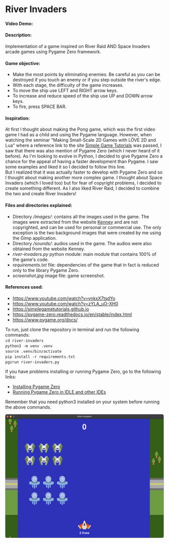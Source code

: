 # River Invaders
#### Video Demo:  <URL HERE>
#### Description:  
Implementation of a game inspired on River Raid AND Space Invaders arcade games using Pygame Zero framework.
  
#### Game objective:  
- Make the most points by eliminating enemies. Be careful as you can be destroyed if you touch an enemy or if you step outside the river's edge.  
- With each stage, the difficulty of the game increases.  
- To move the ship use LEFT and RIGHT arrow keys.  
- To increase and reduce speed of the ship use UP and DOWN arrow keys.  
- To fire, press SPACE BAR.  
  
#### Inspiration:  
At first I thought about making the Pong game, which was the first video game I had as a child and using the Pygame language. However, when watching the seminar "Making Small-Scale 2D Games with LÖVE 2D and Lua" where a reference link to the site [Simple Game Tutorials](https://simplegametutorials.github.io) was passed, I saw that there was also mention of Pygame Zero (which I never heard of it before). As I'm looking to evolve in Python, I decided to give Pygame Zero a chance for the appeal of having a faster development than Pygame. I saw some examples and liked it so I decided to follow this line.  
But I realized that it was actually faster to develop with Pygame Zero and so I thought about making another more complex game. I thought about Space Invaders (which I loved too) but for fear of copyright problems, I decided to create something different. As I also liked River Raid, I decided to combine the two and create River Invaders!
  
#### Files and directories explained:  
- Directory */images/*: contains all the images used in the game. The images were extracted from the website [Kenney](https://kenney.nl/) and are not copyrighted, and can be used for personal or commercial use. The only exception is the two background images that were created by me using the Gimp application.
- Directory */sounds/*: audios used in the game. The audios were also obtained from the website Kenney.
- *river-invaders.py* python module: main module that contains 100% of the game's code.
- *requirements.txt* file: dependencies of the game that in fact is reduced only to the library Pygame Zero.
- *screenshot.jpg* image file: game screenshot.
  
#### References used:  
- https://www.youtube.com/watch?v=ynkxX7tsdYo
- https://www.youtube.com/watch?v=zYLA_uO-XH0
- https://simplegametutorials.github.io
- https://pygame-zero.readthedocs.io/en/stable/index.html
- https://www.pygame.org/docs/
  
To run, just clone the repository in terminal and run the following commands:  
`cd river-invaders`  
`python3 -m venv .venv`  
`source .venv/bin/activate`  
`pip install -r requirements.txt`  
`pgzrun river-invaders.py`  
  
If you have problems installing or running Pygame Zero, go to the following links: 
- [Installing Pygame Zero](https://pygame-zero.readthedocs.io/en/stable/installation.html)
- [Running Pygame Zero in IDLE and other IDEs](https://pygame-zero.readthedocs.io/en/stable/ide-mode.html)  
  
Remember that you need python3 installed on your system before running the above commands.  
    
![screenshot](screenshot.jpg)
